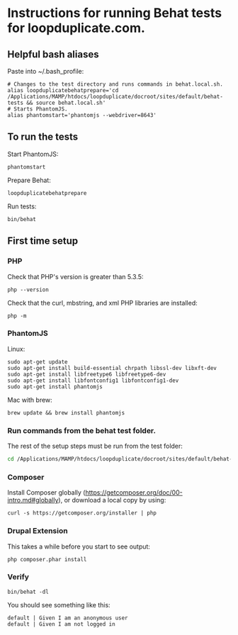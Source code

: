 # Instructions for running Behat tests for loopduplicate.com.

## Helpful bash aliases

Paste into ~/.bash_profile:
```
# Changes to the test directory and runs commands in behat.local.sh.
alias loopduplicatebehatprepare='cd /Applications/MAMP/htdocs/loopduplicate/docroot/sites/default/behat-tests && source behat.local.sh'
# Starts PhantomJS.
alias phantomstart='phantomjs --webdriver=8643'
```

## To run the tests

Start PhantomJS:

```shell
phantomstart
```

Prepare Behat:

```shell
loopduplicatebehatprepare
```

Run tests:

```shell
bin/behat
```

## First time setup

### PHP

Check that PHP's version is greater than 5.3.5:

```shell
php --version
```

Check that the curl, mbstring, and xml PHP libraries are installed:

```shell
php -m
```

### PhantomJS

Linux:

```shell
sudo apt-get update
sudo apt-get install build-essential chrpath libssl-dev libxft-dev
sudo apt-get install libfreetype6 libfreetype6-dev
sudo apt-get install libfontconfig1 libfontconfig1-dev
sudo apt-get install phantomjs
```

Mac with brew:

```shell
brew update && brew install phantomjs
```

### Run  commands from the behat test folder.

The rest of the setup steps must be run from the test folder:
 
```bash
cd /Applications/MAMP/htdocs/loopduplicate/docroot/sites/default/behat-tests
```

### Composer

Install Composer globally (https://getcomposer.org/doc/00-intro.md#globally),
or download a local copy by using:

```shell
curl -s https://getcomposer.org/installer | php
```

### Drupal Extension

This takes a while before you start to see output:

```shell
php composer.phar install
```

### Verify

```shell
bin/behat -dl
```

You should see something like this:

```behat
default | Given I am an anonymous user
default | Given I am not logged in
```
